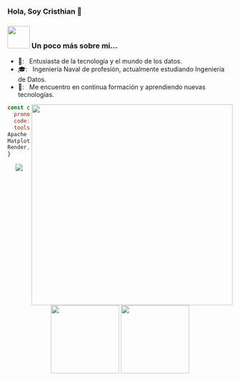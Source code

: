 ### Hola, Soy Cristhian 👋

### <img src="https://media.giphy.com/media/VgCDAzcKvsR6OM0uWg/giphy.gif" width="50"> Un poco más sobre mi... 

- 🚀: &nbsp; Entusiasta de la tecnología y el mundo de los datos. 
- 🎓: &nbsp; Ingeniería Naval de profesión, actualmente estudiando Ingeniería de Datos.
- 🌱: &nbsp; Me encuentro en continua formación y aprendiendo nuevas tecnologías.
  
<img align='right' src="https://github.com/Kipros21/Kipros21/assets/142346448/d5c0fdfe-d873-461e-b321-e5a0f2a6e148" width="450">

```javascript
const cris = {
  pronouns: "he" | "him",
  code: [HTML, CSS, Python, SQL, Markdown],
  tools: [Django, MySQL, SQLServer, Apache Hadoop,
Apache Hive, Apache Spark, Docker, Pandas, Numpy,
Matplotlib, Seaborn, Scikitlearn, FastAPI, Railway,
Render, SQLite, Tableu, Power BI, Git]
}
```
<div align="center">
  <a href="https://github.com/anuraghazra/github-readme-stats">
    <img src="https://github-readme-stats.vercel.app/api?username=Kipros21&&show_icons=true&theme=gruvbox"/>
  </a>
  <div>
    <img src="http://github-profile-summary-cards.vercel.app/api/cards/repos-per-language?username=Kipros21&theme=gruvbox&hide_border=false" height="153" />
    <img src="https://github-readme-streak-stats.herokuapp.com/?user=Kipros21&theme=gruvbox&hide_border=true" height="153" />
  </div>
</div>
